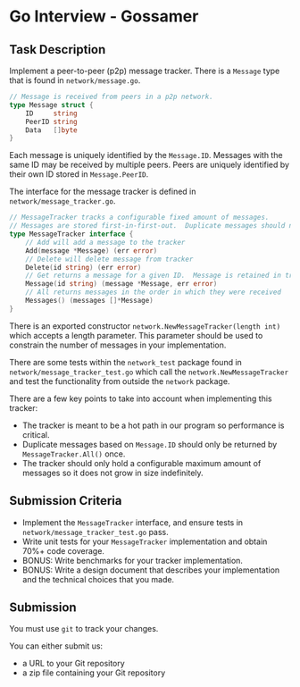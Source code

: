 # Go Interview - Gossamer

## Task Description

Implement a peer-to-peer (p2p) message tracker. There is a `Message` type that is found in `network/message.go`.  
```go 
// Message is received from peers in a p2p network.
type Message struct {
	ID     string
	PeerID string
	Data   []byte
}
```
Each message is uniquely identified by the `Message.ID`. Messages with the same ID may be received by multiple peers.  Peers are uniquely identified by their own ID stored in `Message.PeerID`. 

The interface for the message tracker is defined in `network/message_tracker.go`.  
```go 
// MessageTracker tracks a configurable fixed amount of messages.
// Messages are stored first-in-first-out.  Duplicate messages should not be stored in the queue.
type MessageTracker interface {
	// Add will add a message to the tracker
	Add(message *Message) (err error)
	// Delete will delete message from tracker
	Delete(id string) (err error)
	// Get returns a message for a given ID.  Message is retained in tracker
	Message(id string) (message *Message, err error)
	// All returns messages in the order in which they were received
	Messages() (messages []*Message)
}
```

There is an exported constructor `network.NewMessageTracker(length int)` which accepts a length parameter.  This parameter should be used to constrain the number of messages in your implementation.

There are some tests within the `network_test` package found in `network/message_tracker_test.go` which call the `network.NewMessageTracker` and test the functionality from outside the `network` package.

There are a few key points to take into account when implementing this tracker:

- The tracker is meant to be a hot path in our program so performance is critical.
- Duplicate messages based on `Message.ID` should only be returned by `MessageTracker.All()` once.
- The tracker should only hold a configurable maximum amount of messages so it does not grow in size indefinitely.

## Submission Criteria
- Implement the `MessageTracker` interface, and ensure tests in `network/message_tracker_test.go` pass.
- Write unit tests for your `MessageTracker` implementation and obtain 70%+ code coverage.
- BONUS: Write benchmarks for your tracker implementation.
- BONUS: Write a design document that describes your implementation and the technical choices that you made.

## Submission

You must use `git` to track your changes.

You can either submit us:

- a URL to your Git repository
- a zip file containing your Git repository